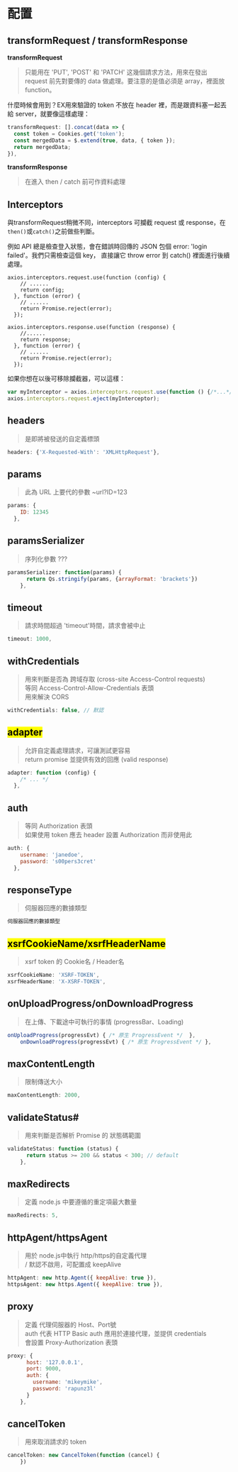 # 配置

## transformRequest / transformResponse

**transformRequest**
>只能用在 'PUT', 'POST' 和 'PATCH' 这幾個請求方法，用來在發出 request 前先對要傳的 data 做處理。要注意的是值必須是 array，裡面放 function。

什麼時候會用到？EX用來驗證的 token 不放在 header 裡，而是跟資料塞一起丟給 server，就要像這樣處理：
```js
transformRequest: [].concat(data => {
  const token = Cookies.get('token');
  const mergedData = $.extend(true, data, { token });
  return mergedData;
}),
```
**transformResponse**
>在進入 then / catch 前可作資料處理

## Interceptors
與transformRequest稍微不同，interceptors 可攔截 request 或 response，在<code>then()</code>或<code>catch()</code>之前做些判斷。

例如 API 總是檢查登入狀態，會在錯誤時回傳的 JSON 包個 error: 'login failed'。我們只需檢查這個 key， 直接讓它 throw error 到 catch() 裡面進行後續處理。
```
axios.interceptors.request.use(function (config) {
    // ......
    return config;
  }, function (error) {
    // ......
    return Promise.reject(error);
  });

axios.interceptors.response.use(function (response) {
    //......
    return response;
  }, function (error) {
    // ......
    return Promise.reject(error);
  });
```
如果你想在以後可移除攔截器，可以這樣：
```js
var myInterceptor = axios.interceptors.request.use(function () {/*...*/});
axios.interceptors.request.eject(myInterceptor);
```
## headers
>是即將被發送的自定義標頭

```js
headers: {'X-Requested-With': 'XMLHttpRequest'},
```
## params
>此為 URL 上要代的參數  ~url?ID=123

```js
params: {
    ID: 12345
  },
```
## paramsSerializer
>序列化參數 ???

```js
paramsSerializer: function(params) {
      return Qs.stringify(params, {arrayFormat: 'brackets'})
    },
```
## timeout
>請求時間超過 'timeout'時間，請求會被中止

```js
timeout: 1000,
```
## withCredentials
>用來判斷是否為 跨域存取 (cross-site Access-Control requests)<br>
>等同 Access-Control-Allow-Credentials 表頭<br>
>用來解決 CORS

```js
withCredentials: false, // 默認
```
## <mark>adapter </mark>
>允許自定義處理請求，可讓測試更容易<br> 
>return promise 並提供有效的回應 (valid response)

```js
adapter: function (config) {
    /* ... */
  },
```
## auth
>等同 Authorization 表頭<br>
>如果使用 token 應去 header 設置 Authorization 而非使用此

```js
auth: {
    username: 'janedoe',
    password: 's00pers3cret'
  },
```
## responseType
>伺服器回應的數據類型

```js
伺服器回應的數據類型
```
## <mark>xsrfCookieName/xsrfHeaderName</mark>
>xsrf token 的 Cookie名 / Header名

```js
xsrfCookieName: 'XSRF-TOKEN', 
xsrfHeaderName: 'X-XSRF-TOKEN',
```
## onUploadProgress/onDownloadProgress
>在上傳、下載途中可執行的事情 (progressBar、Loading)

```js
onUploadProgress(progressEvt) { /* 原生 ProgressEvent */  },
    onDownloadProgress(progressEvt) { /* 原生 ProgressEvent */ },
```
## maxContentLength
>限制傳送大小

```js
maxContentLength: 2000, 
```
## validateStatus#
>用來判斷是否解析 Promise 的 狀態碼範圍

```js
validateStatus: function (status) {
      return status >= 200 && status < 300; // default
    },
```
## maxRedirects
>定義 node.js 中要遵循的重定項最大數量

```js
maxRedirects: 5,
```
## httpAgent/httpsAgent
>用於 node.js中執行 http/https的自定義代理<br>   /
>默認不啟用，可配置成 keepAlive

```js
httpAgent: new http.Agent({ keepAlive: true }),
httpsAgent: new https.Agent({ keepAlive: true }),
```
## proxy
>定義 代理伺服器的 Host、Port號<br>
>auth 代表 HTTP Basic auth 應用於連接代理，並提供 credentials<br>
>會設置 Proxy-Authorization 表頭

```js
proxy: {
      host: '127.0.0.1',
      port: 9000,
      auth: {
        username: 'mikeymike',
        password: 'rapunz3l'
      }
    },
```
## cancelToken
>用來取消請求的 token

```js
cancelToken: new CancelToken(function (cancel) {
    })
```